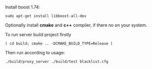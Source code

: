 Install boost 1.74:
```
sudo apt-get install libboost-all-dev
```
Optionally install **cmake** and **c++** compiler, if there no on your system.

To run server build project firstly
```
( cd build; cmake .. -DCMAKE_BUILD_TYPE=Release )
```
Then run according to usage:
```
./build/proxy_server ./build/test blacklist.cfg
```